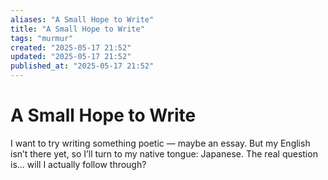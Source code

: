```yaml
---
aliases: "A Small Hope to Write"
title: "A Small Hope to Write"
tags: "murmur"
created: "2025-05-17 21:52"
updated: "2025-05-17 21:52"
published_at: "2025-05-17 21:52"
---
```


# A Small Hope to Write

I want to try writing something poetic — maybe an essay.
But my English isn’t there yet, so I’ll turn to my native tongue: Japanese.
The real question is... will I actually follow through?